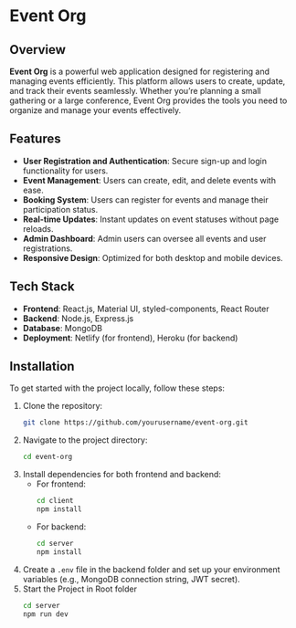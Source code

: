 
# Event Org

## Overview

**Event Org** is a powerful web application designed for registering and managing events efficiently. This platform allows users to create, update, and track their events seamlessly. Whether you’re planning a small gathering or a large conference, Event Org provides the tools you need to organize and manage your events effectively.

## Features

- **User Registration and Authentication**: Secure sign-up and login functionality for users.
- **Event Management**: Users can create, edit, and delete events with ease.
- **Booking System**: Users can register for events and manage their participation status.
- **Real-time Updates**: Instant updates on event statuses without page reloads.
- **Admin Dashboard**: Admin users can oversee all events and user registrations.
- **Responsive Design**: Optimized for both desktop and mobile devices.

## Tech Stack

- **Frontend**: React.js, Material UI, styled-components, React Router
- **Backend**: Node.js, Express.js
- **Database**: MongoDB
- **Deployment**: Netlify (for frontend), Heroku (for backend)

## Installation

To get started with the project locally, follow these steps:

1. Clone the repository:
   ```bash
   git clone https://github.com/yourusername/event-org.git
   ```
2. Navigate to the project directory:
   ```bash
   cd event-org
   ```
3. Install dependencies for both frontend and backend:
   - For frontend:
     ```bash
     cd client
     npm install
     ```
   - For backend:
     ```bash
     cd server
     npm install
     ```
4. Create a `.env` file in the backend folder and set up your environment variables (e.g., MongoDB connection string, JWT secret).
5. Start the Project in Root folder
   ```bash
   cd server
   npm run dev
   ```

